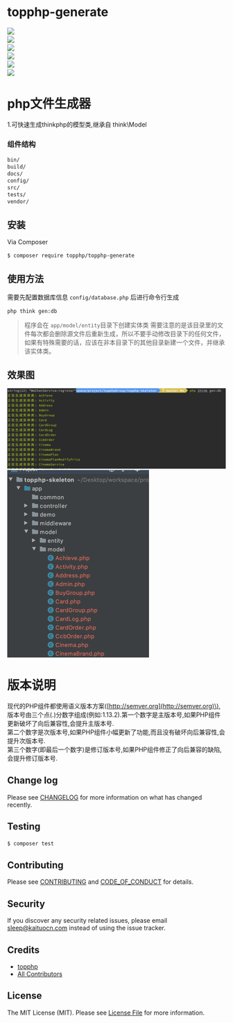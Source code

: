 # topphp-generate

[![](https://img.shields.io/packagist/v/topphp/topphp-generate.svg?style=flat-square)](https://packagist.org/packages/topphp/topphp-generate)  
[![](https://img.shields.io/badge/license-MIT-brightgreen.svg?style=flat-square)](LICENSE.md)  
[![](https://img.shields.io/travis/topphp/topphp-generate/master.svg?style=flat-square)](https://travis-ci.org/topphp/topphp-generate)  
[![](https://img.shields.io/scrutinizer/coverage/g/topphp/topphp-generate.svg?style=flat-square)](https://scrutinizer-ci.com/g/topphp/topphp-generate/code-structure)  
[![](https://img.shields.io/scrutinizer/g/topphp/topphp-generate.svg?style=flat-square)](https://scrutinizer-ci.com/g/topphp/topphp-generate)  
[![](https://img.shields.io/packagist/dt/topphp/topphp-generate.svg?style=flat-square)](https://packagist.org/packages/topphp/topphp-generate)

# php文件生成器

1.可快速生成thinkphp的模型类,继承自 think\Model

### 组件结构

```
bin/        
build/
docs/
config/
src/
tests/
vendor/
```

## 安装

Via Composer

```bash
$ composer require topphp/topphp-generate
```

## 使用方法
需要先配置数据库信息 `config/database.php` 后进行命令行生成

```shell
php think gen:db
```
> 程序会在 `app/model/entity`目录下创建实体类
> 需要注意的是该目录里的文件每次都会删除源文件后重新生成，所以不要手动修改目录下的任何文件，如果有特殊需要的话，应该在非本目录下的其他目录新建一个文件，并继承该实体类。

## 效果图
![](/assets/db.png)![](/assets/gendb1.png)

# 版本说明
现代的PHP组件都使用语义版本方案\([http://semver.org](http://semver.org)\), 版本号由三个点\(.\)分数字组成\(例如:1.13.2\).第一个数字是主版本号,如果PHP组件更新破坏了向后兼容性,会提升主版本号.  
第二个数字是次版本号,如果PHP组件小幅更新了功能,而且没有破坏向后兼容性,会提升次版本号.  
第三个数字\(即最后一个数字\)是修订版本号,如果PHP组件修正了向后兼容的缺陷,会提升修订版本号.

## Change log

Please see [CHANGELOG](CHANGELOG.md) for more information on what has changed recently.

## Testing

```bash
$ composer test
```

## Contributing

Please see [CONTRIBUTING](CONTRIBUTING.md) and [CODE\_OF\_CONDUCT](CODE_OF_CONDUCT.md) for details.

## Security

If you discover any security related issues, please email sleep@kaituocn.com instead of using the issue tracker.

## Credits

* [topphp](https://github.com/topphp)
* [All Contributors](../../contributors)

## License

The MIT License \(MIT\). Please see [License File](LICENSE.md) for more information.

